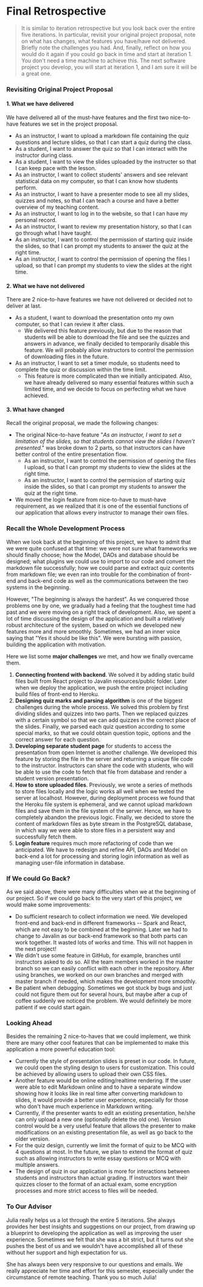 # Final Retrospective
> It is similar to iteration retrospective but you look back over the entire five iterations. In particular, revisit your original project proposal, note on what has changes, what features you have/have not delivered. Briefly note the challenges you had. And, finally, reflect on how you would do it again if you could go back in time and start at iteration 1. You don't need a time machine to achieve this. The next software project you develop, you will start at iteration 1, and I am sure it will be a great one.

### Revisiting Original Project Proposal

#### 1. What we have delivered
We have delivered all of the must-have features and the first two nice-to-have features we set in the project proposal.
* As an instructor, I want to upload a markdown file containing the quiz questions and lecture slides, so that I can start a quiz during the class.
* As a student, I want to answer the quiz so that I can interact with the instructor during class.
* As a student, I want to view the slides uploaded by the instructer so that I can keep pace with the lesson.
* As an instructor, I want to collect students' answers and see relevant statistical data on my computer, so that I can know how students perform.
* As an instructor, I want to have a presenter mode to see all my slides, quizzes and notes, so that I can teach a course and have a better overview of my teaching content.
* As an instructor, I want to log in to the website, so that I can have my personal record.
* As an instructor, I want to review my presentation history, so that I can go through what I have taught.
* As an instructor, I want to control the permission of starting quiz inside the slides, so that I can prompt my students to answer the quiz at the right time.
* As an instructor, I want to control the permission of opening the files I upload, so that I can prompt my students to view the slides at the right time.

#### 2. What we have not delivered
There are 2 nice-to-have features we have not delivered or decided not to deliver at last.
* As a student, I want to download the presentation onto my own computer, so that I can review it after class.
    * We delivered this feature previously, but due to the reason that students will be able to download the file and see the quizzes and answers in advance, we finally decided to temporarily disable this feature. We will probably allow instructors to control the permission of downloading files in the future.
* As an instructor, I want to set a timer module, so students need to complete the quiz or discussion within the time limit. 
    * This feature is more complicated than we initially anticipated. Also, we have already delivered so many essential features within such a limited time, and we decide to focus on perfecting what we have achieved.

#### 3. What have changed
Recall the original proposal, we made the following changes:

* The original Nice-to-have feature "*As an instructor, I want to set a limitation of the slides, so that students cannot view the slides I haven’t presented*." was broke down to 2 parts, so that instructors can have better control of the entire presentation flow.
   * As an instructor, I want to control the permission of opening the files I upload, so that I can prompt my students to view the slides at the right time.
   * As an instructor, I want to control the permission of starting quiz inside the slides, so that I can prompt my students to answer the quiz at the right time.
* We moved the login feature from nice-to-have to must-have requirement, as we realized that it is one of the essential functions of our application that allows every instructor to manage their own files.

### Recall the Whole Development Process 

When we look back at the beginning of this project, we have to admit that we were quite confused at that time: we were not sure what frameworks we should finally choose; how the Model, DAOs and database should be designed; what plugins we could use to import to our code and convert the markdown file successfully; how we could parse and extract quiz contents from markdown file; we even ran into trouble for the combination of front-end and back-end code as well as the communications between the two systems in the beginning.

However, "The beginning is always the hardest". As we conquered those problems one by one, we gradually had a feeling that the toughest time had past and we were moving on a right track of development. Also, we spent a lot of time discussing the design of the application and built a relatively robust architecture of the system, based on which we developed new features more and more smoothly. Sometimes, we had an inner voice saying that "Yes it should be like this". We were bursting with passion, building the application with motivation.

Here we list some **major challenges** we met, and how we finally overcame them.

1. **Connecting frontend with backend**. We solved it by adding static build files built from React project to Javalin resources/public folder. Later when we deploy the application, we push the entire project including build files of front-end to Heroku.
2. **Designing quiz marks and parsing algorithm** is one of the biggest challenges during the whole process. We solved this problem by first dividing slides and quizzes into two parts. Then we replaced quizzes with a certain symbol so that we can add quizzes in the correct place of the slides. Finally, we parsed each quiz question according to some special marks, so that we could obtain question topic, options and the correct answer for each question.
3. **Developing separate student page** for students to access the presentation from open Internet is another challenge. We developed this feature by storing the file in the server and returning a unique file code to the instructor. Instructors can share the code with students, who will be able to use the code to fetch that file from database and render a student version presentation.
4. **How to store uploaded files**. Previously, we wrote a series of methods to store files locally and the logic works all well when we tested the server at localhost. However, during deployment process we found that the Heroku file system is ephemeral, and we cannot upload markdown files and save them in the file system of the server. Hence, we have to completely abandon the previous logic. Finally, we decided to store the content of markdown files as byte stream in the PostgreSQL database, in which way we were able to store files in a persistent way and successfully fetch them.
5. **Login feature** requires much more refactoring of code than we anticipated. We have to redesign and refine API, DAOs and Model on back-end a lot for processing and storing login information as well as managing user-file information in database.

### If We could Go Back?
As we said above, there were many difficulties when we at the beginning of our project. So if we could go back to the very start of this project, we would make some improvements:

* Do sufficient research to collect information we need. We developed front-end and back-end in different frameworks -- Spark and React, which are not easy to be combined at the beginning. Later we had to change to Javalin as our back-end framework so that both parts can work together. It wasted lots of works and time. This will not happen in the next project!
* We didn't use some feature in GitHub, for example, branches until instructors asked to do so. All the team members worked in the master branch so we can easily conflict with each other in the repository. After using branches, we worked on our own branches and merged with master branch if needed, which makes the development more smoothly.
* Be patient when debugging. Sometimes we got stuck by bugs and just could not figure them out for several hours, but maybe after a cup of coffee suddenly we noticed the problem. We would definitely be more patient if we could start again.

### Looking Ahead
Besides the remaining 2 nice-to-haves that we could implement, we think there are many other cool features that can be implemented to make this application a more powerful education tool:

* Currently the style of presentation slides is preset in our code. In future, we could open the styling design to users for customization. This could be achieved by allowing users to upload their own CSS files.
* Another feature would be online editing/realtime rendering. If the user were able to edit Markdown online and to have a separate window showing how it looks like in real time after converting markdown to slides, it would provide a better user experience, especially for those who don't have much experience in Markdown writing.
* Currently, if the presenter wants to edit an existing presentation, he/she can only upload a new one (optionally delete the old one). Version control would be a very useful feature that allows the presenter to make modifications on an existing presentation file, as well as go back to the older version.
* For the quiz design, currently we limit the format of quiz to be MCQ with 4 questions at most. In the future, we plan to extend the format of quiz such as allowing instructors to write essay questions or MCQ with multiple answers.
* The design of quiz in our application is more for interactions between students and instructors than actual grading. If instructors want their quizzes closer to the format of an actual exam, some encryption processes and more strict access to files will be needed.

### To Our Advisor
Julia really helps us a lot through the entire 5 iterations. She always provides her best insights and suggestions on our project, from drawing up a blueprint to developing the application as well as improving the user experience. Sometimes we felt that she was a bit strict, but it turns out she pushes the best of us and we wouldn't have accomplished all of these without her support and high expectation for us.

She has always been very responsive to our questions and emails. We really appreciate her time and effort for this semester, especially under the circumstance of remote teaching. Thank you so much Julia!

